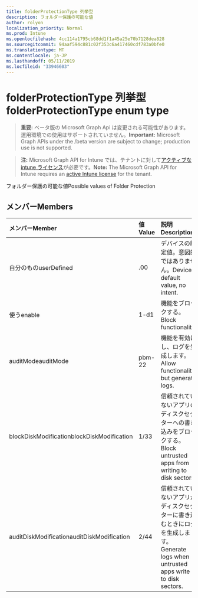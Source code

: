 ```yaml
---
title: folderProtectionType 列挙型
description: フォルダー保護の可能な値
author: rolyon
localization_priority: Normal
ms.prod: Intune
ms.openlocfilehash: 4cc114a1795cb68dd1f1a45a25e70b7128dea828
ms.sourcegitcommit: 94aaf594c881c02f353c6a417460cdf783a0bfe0
ms.translationtype: MT
ms.contentlocale: ja-JP
ms.lasthandoff: 05/11/2019
ms.locfileid: "33946603"
---
```

# <a name="folderprotectiontype-enum-type"></a><span data-ttu-id="e6b20-103">folderProtectionType 列挙型</span><span class="sxs-lookup"><span data-stu-id="e6b20-103">folderProtectionType enum type</span></span>

> <span data-ttu-id="e6b20-104">**重要:** ベータ版の Microsoft Graph Api は変更される可能性があります。運用環境での使用はサポートされていません。</span><span class="sxs-lookup"><span data-stu-id="e6b20-104">**Important:** Microsoft Graph APIs under the /beta version are subject to change; production use is not supported.</span></span>

> <span data-ttu-id="e6b20-105">**注:** Microsoft Graph API for Intune では、テナントに対して[アクティブな intune ライセンス](https://go.microsoft.com/fwlink/?linkid=839381)が必要です。</span><span class="sxs-lookup"><span data-stu-id="e6b20-105">**Note:** The Microsoft Graph API for Intune requires an [active Intune license](https://go.microsoft.com/fwlink/?linkid=839381) for the tenant.</span></span>

<span data-ttu-id="e6b20-106">フォルダー保護の可能な値</span><span class="sxs-lookup"><span data-stu-id="e6b20-106">Possible values of Folder Protection</span></span>

## <a name="members"></a><span data-ttu-id="e6b20-107">メンバー</span><span class="sxs-lookup"><span data-stu-id="e6b20-107">Members</span></span>
|<span data-ttu-id="e6b20-108">メンバー</span><span class="sxs-lookup"><span data-stu-id="e6b20-108">Member</span></span>|<span data-ttu-id="e6b20-109">値</span><span class="sxs-lookup"><span data-stu-id="e6b20-109">Value</span></span>|<span data-ttu-id="e6b20-110">説明</span><span class="sxs-lookup"><span data-stu-id="e6b20-110">Description</span></span>|
|:---|:---|:---|
|<span data-ttu-id="e6b20-111">自分のもの</span><span class="sxs-lookup"><span data-stu-id="e6b20-111">userDefined</span></span>|<span data-ttu-id="e6b20-112">.0</span><span class="sxs-lookup"><span data-stu-id="e6b20-112">0</span></span>|<span data-ttu-id="e6b20-113">デバイスの既定値。意図的ではありません。</span><span class="sxs-lookup"><span data-stu-id="e6b20-113">Device default value, no intent.</span></span>|
|<span data-ttu-id="e6b20-114">使う</span><span class="sxs-lookup"><span data-stu-id="e6b20-114">enable</span></span>|<span data-ttu-id="e6b20-115">1-d</span><span class="sxs-lookup"><span data-stu-id="e6b20-115">1</span></span>|<span data-ttu-id="e6b20-116">機能をブロックする。</span><span class="sxs-lookup"><span data-stu-id="e6b20-116">Block functionality.</span></span>|
|<span data-ttu-id="e6b20-117">auditMode</span><span class="sxs-lookup"><span data-stu-id="e6b20-117">auditMode</span></span>|<span data-ttu-id="e6b20-118">pbm-2</span><span class="sxs-lookup"><span data-stu-id="e6b20-118">2</span></span>|<span data-ttu-id="e6b20-119">機能を有効にし、ログを生成します。</span><span class="sxs-lookup"><span data-stu-id="e6b20-119">Allow functionality but generate logs.</span></span>|
|<span data-ttu-id="e6b20-120">blockDiskModification</span><span class="sxs-lookup"><span data-stu-id="e6b20-120">blockDiskModification</span></span>|<span data-ttu-id="e6b20-121">1/3</span><span class="sxs-lookup"><span data-stu-id="e6b20-121">3</span></span>|<span data-ttu-id="e6b20-122">信頼されていないアプリのディスクセクターへの書き込みをブロックする。</span><span class="sxs-lookup"><span data-stu-id="e6b20-122">Block untrusted apps from writing to disk sectors.</span></span>|
|<span data-ttu-id="e6b20-123">auditDiskModification</span><span class="sxs-lookup"><span data-stu-id="e6b20-123">auditDiskModification</span></span>|<span data-ttu-id="e6b20-124">2/4</span><span class="sxs-lookup"><span data-stu-id="e6b20-124">4</span></span>|<span data-ttu-id="e6b20-125">信頼されていないアプリがディスクセクターに書き込むときにログを生成します。</span><span class="sxs-lookup"><span data-stu-id="e6b20-125">Generate logs when untrusted apps write to disk sectors.</span></span>|




